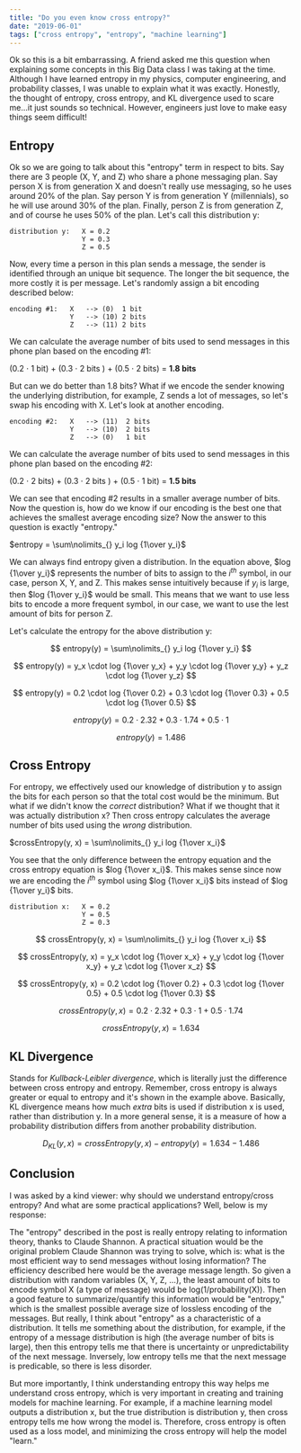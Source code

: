 ```yaml
---
title: "Do you even know cross entropy?"
date: "2019-06-01"
tags: ["cross entropy", "entropy", "machine learning"]
---
```

Ok so this is a bit embarrassing. A friend asked me this question when explaining some concepts in this Big Data class I was taking at the time. Although I have learned entropy in my physics, computer engineering, and probability classes, I was unable to explain what it was exactly. Honestly, the thought of entropy, cross entropy, and KL divergence used to scare me...it just sounds so technical. However, engineers just love to make easy things seem difficult!

## Entropy

Ok so we are going to talk about this "entropy" term in respect to bits. Say there are 3 people (X, Y, and Z) who share a phone messaging plan. Say person X is from generation X and doesn't really use messaging, so he uses around 20% of the plan. Say person Y is from generation Y (millennials), so he will use around 30% of the plan. Finally, person Z is from generation Z, and of course he uses 50% of the plan. Let's call this distribution y:

    distribution y:   X = 0.2
                      Y = 0.3
                      Z = 0.5

Now, every time a person in this plan sends a message, the sender is identified through an unique bit sequence. The longer the bit sequence, the more costly it is per message. Let's randomly assign a bit encoding described below:

    encoding #1:   X   --> (0)  1 bit
                   Y   --> (10) 2 bits
                   Z   --> (11) 2 bits

We can calculate the average number of bits used to send messages in this phone plan based on the encoding #1:

(0.2 $\cdot$ 1 bit) + (0.3 $\cdot$ 2 bits ) + (0.5 $\cdot$ 2 bits) = __1.8 bits__

But can we do better than 1.8 bits? What if we encode the sender knowing the underlying distribution, for example, Z sends a lot of messages, so let's swap his encoding with X. Let's look at another encoding.

    encoding #2:   X   --> (11)  2 bits
                   Y   --> (10)  2 bits
                   Z   --> (0)   1 bit

We can calculate the average number of bits used to send messages in this phone plan based on the encoding #2:

(0.2 $\cdot$ 2 bits) + (0.3 $\cdot$ 2 bits ) + (0.5 $\cdot$ 1 bit) = __1.5 bits__

We can see that encoding #2 results in a smaller average number of bits. Now the question is, how do we know if our encoding is the best one that achieves the smallest average encoding size? Now the answer to this question is exactly "entropy."

$entropy = \sum\nolimits_{} y_i log {1\over y_i}$


We can always find entropy given a distribution. In the equation above, $log {1\over y_i}$ represents the number of bits to assign to the $i^{th}$ symbol, in our case, person X, Y, and Z. This makes sense intuitively because if $y_i$ is large, then $log {1\over y_i}$ would be small. This means that we want to use less bits to encode a more frequent symbol, in our case, we want to use the lest amount of bits for person Z.

Let's calculate the entropy for the above distribution y:

$$ entropy(y) = \sum\nolimits_{} y_i log {1\over y_i} $$

$$ entropy(y) = y_x \cdot log {1\over y_x} + y_y \cdot log {1\over y_y} + y_z \cdot log {1\over y_z} $$

$$ entropy(y) = 0.2 \cdot log {1\over 0.2} + 0.3 \cdot log {1\over 0.3} + 0.5 \cdot log {1\over 0.5} $$

$$ entropy(y) = 0.2 \cdot 2.32 + 0.3 \cdot 1.74 + 0.5 \cdot 1 $$

$$ entropy(y) = 1.486 $$

## Cross Entropy

For entropy, we effectively used our knowledge of distribution y to assign the bits for each person so that the total cost would be the minimum. But what if we didn't know the _correct_ distribution? What if we thought that it was actually distribution x? Then cross entropy calculates the average number of bits used using the _wrong_ distribution.

$crossEntropy(y, x) = \sum\nolimits_{} y_i log {1\over x_i}$

You see that the only difference between the entropy equation and the cross entropy equation is $log {1\over x_i}$. This makes sense since now we are encoding the  $i^{th}$ symbol using  $log {1\over x_i}$ bits instead of $log {1\over y_i}$ bits.

    distribution x:   X = 0.2
                      Y = 0.5
                      Z = 0.3


$$ crossEntropy(y, x) = \sum\nolimits_{} y_i log {1\over x_i} $$

$$ crossEntropy(y, x) = y_x \cdot log {1\over x_x} + y_y \cdot log {1\over x_y} + y_z \cdot log {1\over x_z} $$

$$ crossEntropy(y, x) = 0.2 \cdot log {1\over 0.2} + 0.3 \cdot log {1\over 0.5} + 0.5 \cdot log {1\over 0.3} $$

$$ crossEntropy(y, x) = 0.2 \cdot 2.32 + 0.3 \cdot 1 + 0.5 \cdot 1.74 $$

$$ crossEntropy(y, x) = 1.634 $$



## KL Divergence

Stands for _Kullback-Leibler divergence_, which is literally just the difference between cross entropy and entropy. Remember, cross entropy is always greater or equal to entropy and it's shown in the example above. Basically, KL divergence means how much _extra_ bits is used if distribution x is used, rather than distribution y. In a more general sense, it is a measure of how a probability distribution differs from another probability distribution.

$$D_{KL}(y, x) = crossEntropy(y,x) - entropy(y) = 1.634 - 1.486$$

## Conclusion

I was asked by a kind viewer: why should we understand entropy/cross entropy? And what are some practical applications? Well, below is my response:

The "entropy" described in the post is really entropy relating to information theory, thanks to Claude Shannon. A practical situation would be the original problem Claude Shannon was trying to solve, which is: what is the most efficient way to send messages without losing information? The efficiency described here would be the average message length. So given a distribution with random variables (X, Y, Z, ...), the least amount of bits to encode symbol X (a type of message) would be log(1/probability(X)). Then a good feature to summarize/quantify this information would be "entropy," which is the smallest possible average size of lossless encoding of the messages. But really, I think about "entropy" as a characteristic of a distribution. It tells me something about the distribution, for example, if the entropy of a message distribution is high (the average number of bits is large), then this entropy tells me that there is uncertainty or unpredictability of the next message. Inversely, low entropy tells me that the next message is predicable, so there is less disorder.

But more importantly, I think understanding entropy this way helps me understand cross entropy, which is very important in creating and training models for machine learning. For example, if a machine learning model outputs a distribution x, but the true distribution is distribution y, then cross entropy tells me how wrong the model is. Therefore, cross entropy is often used as a loss model, and minimizing the cross entropy will help the model "learn."
